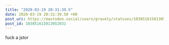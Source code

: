 ```yaml
---
title: "2020-03-19 20:31:39.5"
date: 2020-03-19 20:31:39.50 +00
post_uri: https://mastodon.social/users/gravely/statuses/103851615813052031
post_id: 103851615813052031
---
```

fuck a jstor


